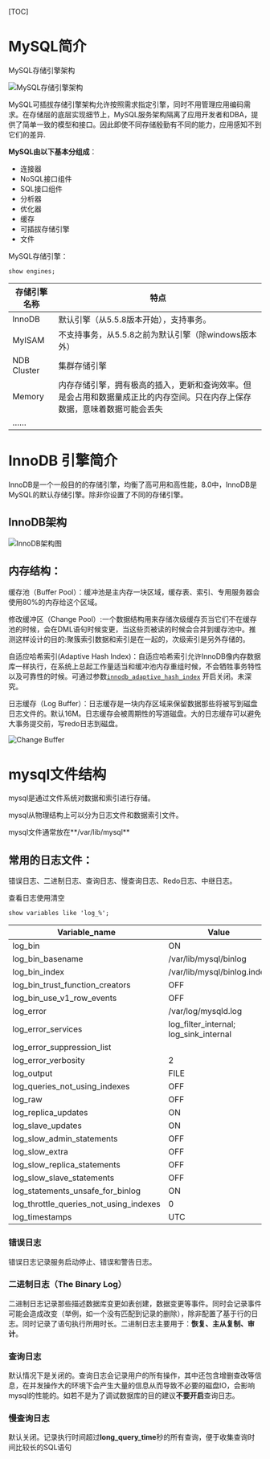 [TOC]

# MySQL简介



MySQL存储引擎架构

![MySQL存储引擎架构](https://dev.mysql.com/doc/refman/8.0/en/images/mysql-architecture.png)

MySQL可插拔存储引擎架构允许按照需求指定引擎，同时不用管理应用编码需求。在存储层的底层实现细节上，MySQL服务架构隔离了应用开发者和DBA，提供了简单一致的模型和接口。因此即使不同存储殷勤有不同的能力，应用感知不到它们的差异.

**MySQL由以下基本分组成**：

- 连接器
- NoSQL接口组件
- SQL接口组件
- 分析器
- 优化器
- 缓存
- 可插拔存储引擎
- 文件

MySQL存储引擎：

```
show engines;
```

| 存储引擎名称 | 特点                                                         |
| ------------ | ------------------------------------------------------------ |
| InnoDB       | 默认引擎（从5.5.8版本开始），支持事务。                      |
| MyISAM       | 不支持事务，从5.5.8之前为默认引擎（除windows版本外）         |
| NDB Cluster  | 集群存储引擎                                                 |
| Memory       | 内存存储引擎，拥有极高的插入，更新和查询效率。但是会占用和数据量成正比的内存空间。只在内存上保存数据，意味着数据可能会丢失 |
| ……           |                                                              |

# InnoDB 引擎简介

InnoDB是一个一般目的的存储引擎，均衡了高可用和高性能，8.0中，InnoDB是MySQL的默认存储引擎。除非你设置了不同的存储引擎。

## InnoDB架构

![InnoDB架构图](https://dev.mysql.com/doc/refman/8.0/en/images/innodb-architecture.png)

## 内存结构：

缓存池（Buffer Pool）：缓冲池是主内存一块区域，缓存表、索引、专用服务器会使用80%的内存给这个区域。

修改缓冲区（Change Pool）:一个数据结构用来存储次级缓存页当它们不在缓存池的时候，会在DML语句时候变更，当这些页被读的时候会合并到缓存池中。推测这样设计的目的:聚簇索引数据和索引是在一起的，次级索引是另外存储的。

自适应哈希索引(Adaptive Hash Index)：自适应哈希索引允许InnoDB像内存数据库一样执行，在系统上总起工作量适当和缓冲池内存重组时候，不会牺牲事务特性以及可靠性的时候。可通过参数[`innodb_adaptive_hash_index`](https://dev.mysql.com/doc/refman/8.0/en/innodb-parameters.html#sysvar_innodb_adaptive_hash_index) 开启关闭。未深究。

日志缓存（Log Buffer）：日志缓存是一块内存区域来保留数据那些将被写到磁盘日志文件的。默认16M。日志缓存会被周期性的写道磁盘。大的日志缓存可以避免大事务提交前，写redo日志到磁盘。

![Change Buffer](https://dev.mysql.com/doc/refman/8.0/en/images/innodb-change-buffer.png)



# mysql文件结构

mysql是通过文件系统对数据和索引进行存储。

mysql从物理结构上可以分为日志文件和数据索引文件。

mysql文件通常放在**/var/lib/mysql**

## 常用的日志文件：

错误日志、二进制日志、查询日志、慢查询日志、Redo日志、中继日志。

查看日志使用清空

```mysql
show variables like 'log_%';
```

| Variable_name                          | Value                                  |
| -------------------------------------- | -------------------------------------- |
| log_bin                                | ON                                     |
| log_bin_basename                       | /var/lib/mysql/binlog                  |
| log_bin_index                          | /var/lib/mysql/binlog.index            |
| log_bin_trust_function_creators        | OFF                                    |
| log_bin_use_v1_row_events              | OFF                                    |
| log_error                              | /var/log/mysqld.log                    |
| log_error_services                     | log_filter_internal; log_sink_internal |
| log_error_suppression_list             |                                        |
| log_error_verbosity                    | 2                                      |
| log_output                             | FILE                                   |
| log_queries_not_using_indexes          | OFF                                    |
| log_raw                                | OFF                                    |
| log_replica_updates                    | ON                                     |
| log_slave_updates                      | ON                                     |
| log_slow_admin_statements              | OFF                                    |
| log_slow_extra                         | OFF                                    |
| log_slow_replica_statements            | OFF                                    |
| log_slow_slave_statements              | OFF                                    |
| log_statements_unsafe_for_binlog       | ON                                     |
| log_throttle_queries_not_using_indexes | 0                                      |
| log_timestamps                         | UTC                                    |

### 错误日志

错误日志记录服务启动停止、错误和警告日志。

### 二进制日志（The Binary Log）

二进制日志记录那些描述数据库变更如表创建，数据变更等事件。同时会记录事件可能会造成改变（举例，如一个没有匹配到记录的删除），除非配置了基于行的日志。同时记录了语句执行所用时长。二进制日志主要用于：**恢复、主从复制、审计**。

### 查询日志

默认情况下是关闭的。查询日志会记录用户的所有操作，其中还包含增删查改等信息，在并发操作大的环境下会产生大量的信息从而导致不必要的磁盘IO，会影响mysql的性能的。如若不是为了调试数据库的目的建议**不要开启**查询日志。

### **慢查询日志**

默认关闭。记录执行时间超过**long_query_time**秒的所有查询，便于收集查询时间比较长的SQL语句
